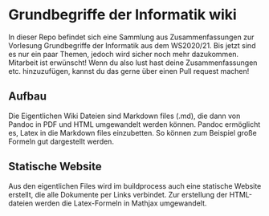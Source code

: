 # Grundbegriffe der Informatik wiki

In dieser Repo befindet sich eine Sammlung aus Zusammenfassungen zur Vorlesung Grundbegriffe der Informatik aus dem WS2020/21. Bis jetzt sind es nur ein paar Themen, jedoch wird sicher noch mehr dazukommen. Mitarbeit ist erwünscht! Wenn du also lust hast deine Zusammenfassungen etc. hinzuzufügen, kannst du das gerne über einen Pull request machen!

## Aufbau

Die Eigentlichen Wiki Dateien sind Markdown files (.md), die dann von Pandoc in PDF und HTML umgewandelt werden können. Pandoc ermöglicht es, Latex in die Markdown files einzubetten. So können zum Beispiel große Formeln gut dargestellt werden.

## Statische Website

Aus den eigentlichen Files wird im buildprocess auch eine statische Website erstellt, die alle Dokumente per Links verbindet. Zur erstellung der HTML-dateien werden die Latex-Formeln in Mathjax umgewandelt.

